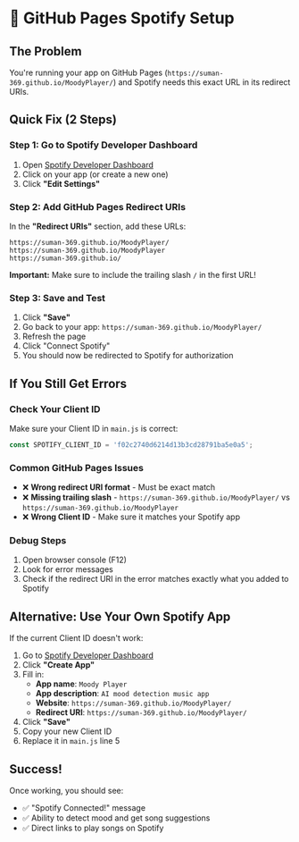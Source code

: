 # 🚀 GitHub Pages Spotify Setup

## The Problem
You're running your app on GitHub Pages (`https://suman-369.github.io/MoodyPlayer/`) and Spotify needs this exact URL in its redirect URIs.

## Quick Fix (2 Steps)

### Step 1: Go to Spotify Developer Dashboard
1. Open [Spotify Developer Dashboard](https://developer.spotify.com/dashboard)
2. Click on your app (or create a new one)
3. Click **"Edit Settings"**

### Step 2: Add GitHub Pages Redirect URIs
In the **"Redirect URIs"** section, add these URLs:

```
https://suman-369.github.io/MoodyPlayer/
https://suman-369.github.io/MoodyPlayer
https://suman-369.github.io/
```

**Important:** Make sure to include the trailing slash `/` in the first URL!

### Step 3: Save and Test
1. Click **"Save"**
2. Go back to your app: `https://suman-369.github.io/MoodyPlayer/`
3. Refresh the page
4. Click "Connect Spotify"
5. You should now be redirected to Spotify for authorization

## If You Still Get Errors

### Check Your Client ID
Make sure your Client ID in `main.js` is correct:
```javascript
const SPOTIFY_CLIENT_ID = 'f02c2740d6214d13b3cd28791ba5e0a5';
```

### Common GitHub Pages Issues
- ❌ **Wrong redirect URI format** - Must be exact match
- ❌ **Missing trailing slash** - `https://suman-369.github.io/MoodyPlayer/` vs `https://suman-369.github.io/MoodyPlayer`
- ❌ **Wrong Client ID** - Make sure it matches your Spotify app

### Debug Steps
1. Open browser console (F12)
2. Look for error messages
3. Check if the redirect URI in the error matches exactly what you added to Spotify

## Alternative: Use Your Own Spotify App
If the current Client ID doesn't work:

1. Go to [Spotify Developer Dashboard](https://developer.spotify.com/dashboard)
2. Click **"Create App"**
3. Fill in:
   - **App name**: `Moody Player`
   - **App description**: `AI mood detection music app`
   - **Website**: `https://suman-369.github.io/MoodyPlayer/`
   - **Redirect URI**: `https://suman-369.github.io/MoodyPlayer/`
4. Click **"Save"**
5. Copy your new Client ID
6. Replace it in `main.js` line 5

## Success!
Once working, you should see:
- ✅ "Spotify Connected!" message
- ✅ Ability to detect mood and get song suggestions
- ✅ Direct links to play songs on Spotify 